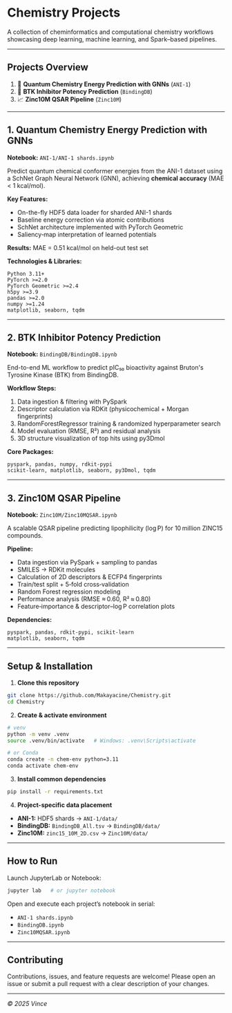 # Chemistry Projects

A collection of cheminformatics and computational chemistry workflows showcasing deep learning, machine learning, and Spark–based pipelines.

---

## Projects Overview

1. 🧪 **Quantum Chemistry Energy Prediction with GNNs** (`ANI-1`)
2. 🔬 **BTK Inhibitor Potency Prediction** (`BindingDB`)
3. 📈 **Zinc10M QSAR Pipeline** (`Zinc10M`)

---

## 1. Quantum Chemistry Energy Prediction with GNNs

**Notebook:** `ANI-1/ANI-1 shards.ipynb`

Predict quantum chemical conformer energies from the ANI-1 dataset using a SchNet Graph Neural Network (GNN), achieving **chemical accuracy** (MAE < 1 kcal/mol).

**Key Features:**

* On-the-fly HDF5 data loader for sharded ANI-1 shards
* Baseline energy correction via atomic contributions
* SchNet architecture implemented with PyTorch Geometric
* Saliency‐map interpretation of learned potentials

**Results:** MAE = 0.51 kcal/mol on held-out test set

**Technologies & Libraries:**

```
Python 3.11+
PyTorch >=2.0
PyTorch Geometric >=2.4
h5py >=3.9
pandas >=2.0
numpy >=1.24
matplotlib, seaborn, tqdm
```

---

## 2. BTK Inhibitor Potency Prediction

**Notebook:** `BindingDB/BindingDB.ipynb`

End-to-end ML workflow to predict pIC₅₀ bioactivity against Bruton's Tyrosine Kinase (BTK) from BindingDB.

**Workflow Steps:**

1. Data ingestion & filtering with PySpark
2. Descriptor calculation via RDKit (physicochemical + Morgan fingerprints)
3. RandomForestRegressor training & randomized hyperparameter search
4. Model evaluation (RMSE, R²) and residual analysis
5. 3D structure visualization of top hits using py3Dmol

**Core Packages:**

```
pyspark, pandas, numpy, rdkit-pypi
scikit-learn, matplotlib, seaborn, py3Dmol, tqdm
```

---

## 3. Zinc10M QSAR Pipeline

**Notebook:** `Zinc10M/Zinc10MQSAR.ipynb`

A scalable QSAR pipeline predicting lipophilicity (log P) for 10 million ZINC15 compounds.

**Pipeline:**

* Data ingestion via PySpark + sampling to pandas
* SMILES → RDKit molecules
* Calculation of 2D descriptors & ECFP4 fingerprints
* Train/test split + 5‑fold cross‑validation
* Random Forest regression modeling
* Performance analysis (RMSE ≈ 0.60, R² ≈ 0.80)
* Feature‐importance & descriptor–log P correlation plots

**Dependencies:**

```
pyspark, pandas, rdkit-pypi, scikit-learn
matplotlib, seaborn, tqdm
```

---

## Setup & Installation

1. **Clone this repository**

```bash
git clone https://github.com/Makayacine/Chemistry.git
cd Chemistry
```

2. **Create & activate environment**

```bash
# venv
python -m venv .venv
source .venv/bin/activate   # Windows: .venv\Scripts\activate

# or Conda
conda create -n chem-env python=3.11
conda activate chem-env
```

3. **Install common dependencies**

```bash
pip install -r requirements.txt
```

4. **Project-specific data placement**

* **ANI-1:** HDF5 shards → `ANI-1/data/`
* **BindingDB:** `BindingDB_All.tsv` → `BindingDB/data/`
* **Zinc10M:** `zinc15_10M_2D.csv` → `Zinc10M/data/`

---

## How to Run

Launch JupyterLab or Notebook:

```bash
jupyter lab   # or jupyter notebook
```

Open and execute each project’s notebook in serial:

* `ANI-1 shards.ipynb`
* `BindingDB.ipynb`
* `Zinc10MQSAR.ipynb`

---

## Contributing

Contributions, issues, and feature requests are welcome!
Please open an issue or submit a pull request with a clear description of your changes.

---

*© 2025 Vince*
